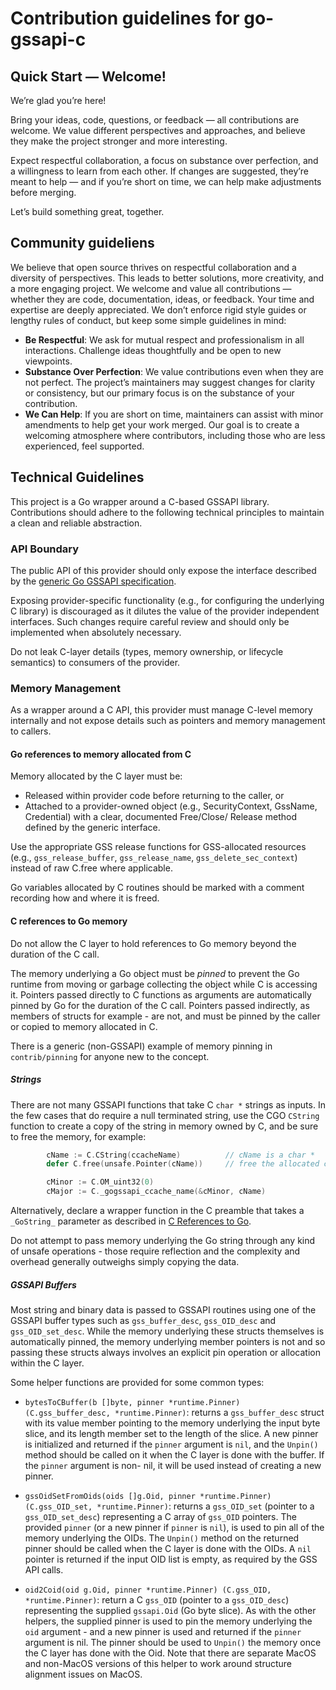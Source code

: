 # Contribution guidelines for go-gssapi-c


## Quick Start — Welcome!

We’re glad you’re here!

Bring your ideas, code, questions, or feedback — all contributions are welcome. We value different perspectives and approaches, and believe they make the project stronger and more interesting.

Expect respectful collaboration, a focus on substance over perfection, and a willingness to learn from each other. If changes are suggested, they’re meant to help — and if you’re short on time, we can help make adjustments before merging.

Let’s build something great, together.


## Community guideliens

We believe that open source thrives on respectful collaboration and a diversity of perspectives.  This
leads to better solutions, more creativity, and a more engaging project.
We welcome and value all contributions — whether they are code, documentation, ideas, or feedback. Your time and expertise are deeply appreciated.  We don’t enforce rigid style guides or lengthy rules of conduct, but keep
some simple guidelines in mind:

 * **Be Respectful**: We ask for mutual respect and professionalism in all interactions. 
   Challenge ideas thoughtfully and be open to new viewpoints.
 * **Substance Over Perfection**: We value contributions even when they are not perfect. The project’s
   maintainers may suggest changes for clarity or consistency, but our primary focus is on the substance of your contribution.
 * **We Can Help**: If you are short on time, maintainers can assist with minor amendments to help get
   your work merged. Our goal is to create a welcoming atmosphere where contributors, including those who are less experienced, feel supported.



## Technical Guidelines
This project is a Go wrapper around a C-based GSSAPI library. Contributions should adhere to the following technical principles to maintain a clean and reliable abstraction.

### API Boundary
The public API of this provider should only expose the interface described by the 
[generic Go GSSAPI specification](https://github.com/golang-auth/go-gssapi/v3).

Exposing provider-specific functionality (e.g., for configuring the underlying C library) is discouraged as it
dilutes the value of the provider independent interfaces. Such changes require careful review and should only be implemented when absolutely necessary.

Do not leak C-layer details (types, memory ownership, or lifecycle semantics) to consumers of the provider.


### Memory Management
As a wrapper around a C API, this provider must manage C-level memory internally and not expose details
such as pointers and memory management to callers.

#### Go references to memory allocated from C

Memory allocated by the C layer must be:
 * Released within provider code before returning to the caller, or
 * Attached to a provider-owned object (e.g., SecurityContext, GssName, Credential) with a clear, documented
   Free/Close/ Release method defined by the generic interface.

Use the appropriate GSS release functions for GSS-allocated resources (e.g., `gss_release_buffer`, `gss_release_name`, `gss_delete_sec_context`) instead of raw C.free where applicable.

Go variables allocated by C routines should be marked with a comment recording how and where it is freed.


#### C references to Go memory

Do not allow the C layer to hold references to Go memory beyond the duration of the C call.

The memory underlying a Go object must be _pinned_ to prevent the Go runtime from moving
or garbage collecting the object while C is accessing it.  Pointers passed directly to
C functions as arguments are automatically pinned by Go for the duration of the C call.
Pointers passed indirectly, as members of structs for example - are not, and must be pinned
by the caller or copied to memory allocated in C.

There is a generic (non-GSSAPI) example of memory pinning in `contrib/pinning` for anyone
new to the concept.

##### *Strings*

There are not many GSSAPI functions that take C `char *` strings as inputs.  In the few cases that do
require a null terminated string, use the CGO `CString` function to create a copy of the string in memory
owned by C, and be sure to free the memory, for example:

```go
        cName := C.CString(ccacheName)          // cName is a char *
        defer C.free(unsafe.Pointer(cName))     // free the allocated char * from C when Go is done with it

        cMinor := C.OM_uint32(0)
        cMajor := C._gogssapi_ccache_name(&cMinor, cName)
```

Alternatively, declare a wrapper function in the C preamble that takes a `_GoString_` parameter as described in
[C References to Go](https://pkg.go.dev/cmd/cgo#hdr-Go_references_to_C).

Do not attempt to pass memory underlying the Go string through any kind of unsafe operations - those require
reflection and the complexity and overhead generally outweighs simply copying the data.

##### *GSSAPI Buffers*

Most string and binary data is passed to GSSAPI routines using one of the GSSAPI buffer types such as `gss_buffer_desc`,
`gss_OID_desc` and `gss_OID_set_desc`.  While the memory underlying these structs themselves is automatically pinned, the
memory underlying member pointers is not and so passing these structs always involves an explicit pin operation or allocation within the C layer.

Some helper functions are provided for some common types:
 - `bytesToCBuffer(b []byte, pinner *runtime.Pinner) (C.gss_buffer_desc, *runtime.Pinner)`: returns a
   `gss_buffer_desc` struct with its value member pointing to the memory underlying the input byte slice, and its length
   member set to the length of the slice.  A new pinner is initialized and returned if the `pinner` argument is `nil`, and 
   the `Unpin()` method should be called on it when the C layer is done with the buffer.  If the `pinner` argument is non-
   nil, it will be used instead of creating a new pinner.

 - `gssOidSetFromOids(oids []g.Oid, pinner *runtime.Pinner) (C.gss_OID_set, *runtime.Pinner)`: returns a
   `gss_OID_set` (pointer to a `gss_OID_set_desc`) representing a C array of `gss_OID` pointers.  The provided
   `pinner` (or a new pinner if `pinner` is `nil`), is used to pin all of the memory underlying the OIDs.  The `Unpin()`
   method on the returned pinner should be called when the C layer is done with the OIDs.  A `nil` pointer is returned
   if the input OID list is empty, as required by the GSS API calls.

 - `oid2Coid(oid g.Oid, pinner *runtime.Pinner) (C.gss_OID, *runtime.Pinner)`: return a C `gss_OID` (pointer to a
   `gss_OID_desc`) representing the supplied `gssapi.Oid` (Go byte slice).  As with the other helpers, the supplied
   pinner is used to pin the memory underlying the `oid` argument - and a new pinner is used and returned if the
   `pinner` argument is nil.  The pinner should be used to `Unpin()` the memory once the C layer has done with the
   Oid.  Note that there are separate MacOS and non-MacOS versions of this helper to work around structure alignment
   issues on MacOS.


